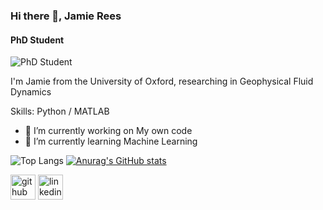 ### Hi there 👋, Jamie Rees
#### PhD Student
![PhD Student](https://arturssmirnovs.github.io/github-profile-readme-generator/images/banner.png)

I'm Jamie from the University of Oxford, researching in Geophysical Fluid Dynamics

Skills: Python / MATLAB

- 🔭 I’m currently working on My own code 
- 🌱 I’m currently learning Machine Learning 

![Top Langs](https://github-readme-stats.vercel.app/api/top-langs/?username=gkhan205&layout=compact&theme=dark&hide_border=true)
[![Anurag's GitHub stats](https://github-readme-stats.vercel.app/api?username=JamieRees452)](https://github.com/anuraghazra/github-readme-stats)


[<img src='https://cdn.jsdelivr.net/npm/simple-icons@3.0.1/icons/github.svg' alt='github' height='40'>](https://github.com/JamieRees452)  [<img src='https://cdn.jsdelivr.net/npm/simple-icons@3.0.1/icons/linkedin.svg' alt='linkedin' height='40'>](https://www.linkedin.com/in/https://www.linkedin.com/in/jamie-rees-4b3508167//)  




